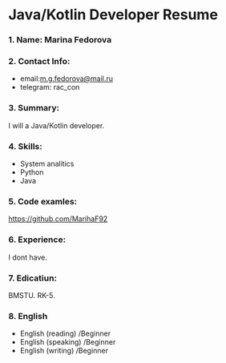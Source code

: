 # Java/Kotlin Developer Resume
### 1. Name: Marina Fedorova
### 2. Contact Info:

- email:m.g.fedorova@mail.ru
- telegram: rac_con

### 3. Summary:
I will a Java/Kotlin developer. 
### 4. Skills:
- System analitics
- Python
- Java
### 5. Code examles:
https://github.com/MarihaF92
### 6. Experience:
I dont have.
### 7. Edicatiun:
BMSTU. RK-5.
### 8. English
- English (reading) /Beginner
- English (speaking) /Beginner
- English (writing) /Beginner
